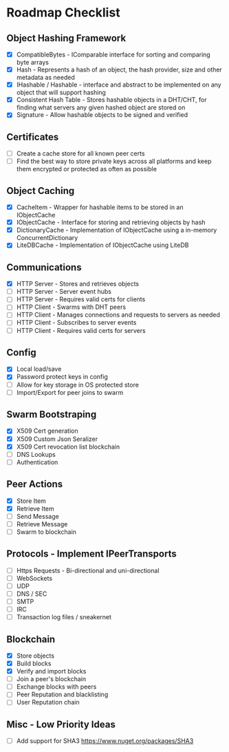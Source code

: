 ﻿# Roadmap Checklist

## Object Hashing Framework
- [X] CompatibleBytes - IComparable interface for sorting and comparing byte arrays
- [X] Hash - Represents a hash of an object, the hash provider, size and other metadata as needed
- [X] IHashable / Hashable - interface and abstract to be implemented on any object that will support hashing
- [X] Consistent Hash Table - Stores hashable objects in a DHT/CHT, for finding what servers any given hashed object are stored on
- [X] Signature - Allow hashable objects to be signed and verified

## Certificates
- [ ] Create a cache store for all known peer certs
- [ ] Find the best way to store private keys across all platforms and keep them encrypted or protected as often as possible

## Object Caching
- [X] CacheItem - Wrapper for hashable items to be stored in an IObjectCache
- [X] IObjectCache - Interface for storing and retrieving objects by hash
- [X] DictionaryCache - Implementation of IObjectCache using a in-memory ConcurrentDictionary
- [X] LiteDBCache - Implementation of IObjectCache using LiteDB

## Communications
- [X] HTTP Server - Stores and retrieves objects
- [ ] HTTP Server - Server event hubs
- [ ] HTTP Server - Requires valid certs for clients
- [ ] HTTP Client - Swarms with DHT peers
- [ ] HTTP Client - Manages connections and requests to servers as needed
- [ ] HTTP Client - Subscribes to server events
- [ ] HTTP Client - Requires valid certs for servers

## Config
- [X] Local load/save
- [X] Password protect keys in config
- [ ] Allow for key storage in OS protected store
- [ ] Import/Export for peer joins to swarm

## Swarm Bootstraping
- [X] X509 Cert generation
- [X] X509 Custom Json Seralizer
- [X] X509 Cert revocation list blockchain
- [ ] DNS Lookups
- [ ] Authentication

## Peer Actions
- [X] Store Item
- [X] Retrieve Item
- [ ] Send Message
- [ ] Retrieve Message
- [ ] Swarm to blockchain

## Protocols - Implement IPeerTransports
- [ ] Https Requests - Bi-directional and uni-directional
- [ ] WebSockets
- [ ] UDP
- [ ] DNS / SEC
- [ ] SMTP
- [ ] IRC
- [ ] Transaction log files / sneakernet

## Blockchain
- [X] Store objects
- [X] Build blocks
- [X] Verify and import blocks
- [ ] Join a peer's blockchain
- [ ] Exchange blocks with peers
- [ ] Peer Reputation and blacklisting
- [ ] User Reputation chain

## Misc - Low Priority Ideas
- [ ] Add support for SHA3 https://www.nuget.org/packages/SHA3